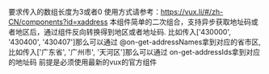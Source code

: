 要求传入的数组长度为3或者0
使用方式请参考：https://vux.li/#/zh-CN/components?id=xaddress
本组件简单的二次组合，支持异步获取地址码或者地区后，通过组件反向转换得到地区或者地址码.
比如传入['430000', '430400', '430407']那么可以通过 @on-get-addressNames拿到对应的省市区,
比如传入['广东省', '广州市', '天河区']那么可以通过 on-get-addressIds拿到对应的地址码
前提是必须使用最新的vux的官方组件
